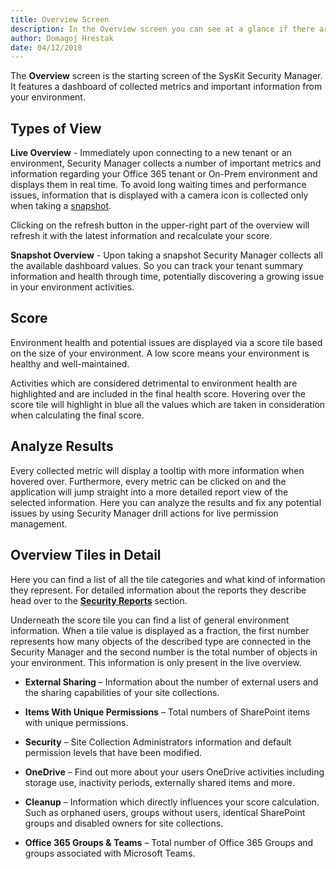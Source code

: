 ```yaml
---
title: Overview Screen
description: In the Overview screen you can see at a glance if there are any potential issues in your environment.
author: Domagoj Hrestak
date: 04/12/2018
---
```


The __Overview__ screen is the starting screen of the SysKit Security Manager. It features a dashboard of collected metrics and important information from your environment.


## Types of View

__Live Overview__ - Immediately upon connecting to a new tenant or an environment, Security Manager collects a number of important metrics and information regarding your Office 365 tenant or On-Prem environment and displays them in real time. To avoid long waiting times and performance issues, information that is displayed with a camera icon is collected only when taking a [snapshot](#internal/get-to-know-security-manager/basics.md#snapshot). 

Clicking on the refresh button in the upper-right part of the overview will refresh it with the latest information and recalculate your score.

__Snapshot Overview__ - Upon taking a snapshot Security Manager collects all the available dashboard values. So you can track your tenant summary information and health through time, potentially discovering a growing issue in your environment activities.

## Score
Environment health and potential issues are displayed via a score tile based on the size of your environment. A low score means your environment is healthy and well-maintained.

Activities which are considered detrimental to environment health are highlighted and are included in the final health score. Hovering over the score tile will highlight in blue all the values which are taken in consideration when calculating the final score.

## Analyze Results
Every collected metric will display a tooltip with more information when hovered over. Furthermore, every metric can be clicked on and the application will jump straight into a more detailed report view of the selected information. Here you can analyze the results and fix any potential issues by using Security Manager drill actions for live permission management.

## Overview Tiles in Detail
Here you can find a list of all the tile categories and what kind of information they represent. For detailed information about the reports they describe head over to the [__Security Reports__](#internal/get-to-know-security-manager/permissions-reports-screen) section.

Underneath the score tile you can find a list of general environment information. When a tile value is displayed as a fraction, the first number represents how many objects of the described type are connected in the Security Manager and the second number is the total number of objects in your environment. This information is only present in the live overview.

* __External Sharing__ – Information about the number of external users and the sharing capabilities of your site collections.

* __Items With Unique Permissions__ – Total numbers of SharePoint items with unique permissions.

* __Security__ – Site Collection Administrators information and default permission levels that have been modified.

* __OneDrive__ – Find out more about your users OneDrive activities including storage use, inactivity periods, externally shared items and more.

* __Cleanup__ – Information which directly influences your score calculation. Such as orphaned users, groups without users, identical SharePoint groups and disabled owners for site collections.

* __Office 365 Groups & Teams__ – Total number of Office 365 Groups and groups associated with Microsoft Teams.

